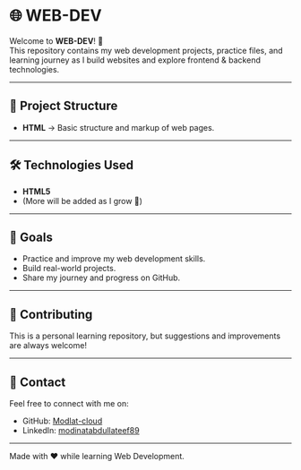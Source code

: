 # 🌐 WEB-DEV  

Welcome to **WEB-DEV**! 🚀  
This repository contains my web development projects, practice files, and learning journey as I build websites and explore frontend & backend technologies.  

---

## 📂 Project Structure  
- **HTML** → Basic structure and markup of web pages.  


---

## 🛠️ Technologies Used  
- **HTML5**  
- (More will be added as I grow 🚀)  

---

## 📌 Goals  
- Practice and improve my web development skills.  
- Build real-world projects.  
- Share my journey and progress on GitHub.  

---

## 🤝 Contributing  
This is a personal learning repository, but suggestions and improvements are always welcome!  

---

## 📧 Contact  
Feel free to connect with me on:  
- GitHub: [Modlat-cloud](https://github.com/Modlat-cloud)  
- LinkedIn: [modinatabdullateef89](https://linkedin.com/in/modinatabdullateef89)

---
Made with ❤️ while learning Web Development.
